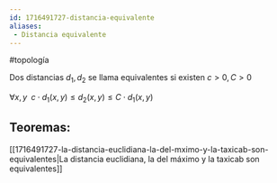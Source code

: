```yaml
---
id: 1716491727-distancia-equivalente
aliases:
 - Distancia equivalente
---
```


#topología 

Dos distancias $d_1, d_2$ se llama equivalentes si existen $c > 0, C > 0$

$\forall x, y \;\; c \cdot d_1(x,y) \leq d_2(x,y) \leq C \cdot d_1(x,y)$


## Teoremas:

[[1716491727-la-distancia-euclidiana-la-del-mximo-y-la-taxicab-son-equivalentes|La distancia euclidiana, la del máximo y la taxicab son equivalentes]]